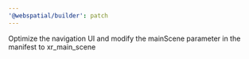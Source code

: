 ```yaml
---
'@webspatial/builder': patch
---
```


Optimize the navigation UI and modify the mainScene parameter in the manifest to xr_main_scene
